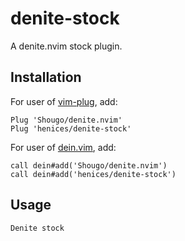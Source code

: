 denite-stock
=============================

A denite.nvim stock plugin.


## Installation

For user of [vim-plug](https://github.com/junegunn/vim-plug), add:

```
Plug 'Shougo/denite.nvim'
Plug 'henices/denite-stock'
```

For user of [dein.vim](https://github.com/Shougo/dein.vim), add:

```
call dein#add('Shougo/denite.nvim')
call dein#add('henices/denite-stock')
```

## Usage

```
Denite stock
```
